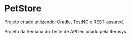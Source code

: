 # PetStore

Projeto criado utilizando: Gradle, TestNG e REST-assured. 

Projeto da Semana do Teste de API lecionado pela Iterasys.
